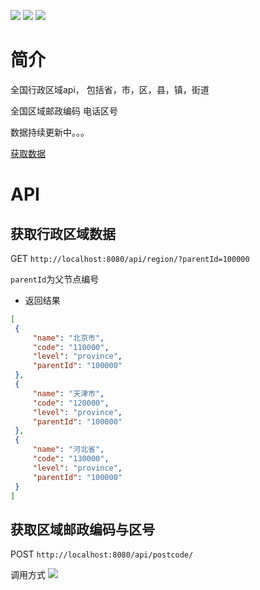 
 
[![](https://img.shields.io/badge/spring--boot-2.4.0-brightgreen)](https://spring.io/projects/spring-boot)
[![](https://img.shields.io/badge/lombok-1.16.20-brightgreen)](https://projectlombok.org/setup/maven)
[![](https://img.shields.io/badge/mybatis--plus--boot--starter-3.4.1-brightgreen)](https://baomidou.com/)

# 简介
全国行政区域api， 包括省，市，区，县，镇，街道

全国区域邮政编码 电话区号

数据持续更新中。。。

[获取数据](https://github.com/lizeze/china_region)
# API
 ## 获取行政区域数据

 
   GET  `http://localhost:8080/api/region/?parentId=100000`
   
   `parentId`为父节点编号
   
   * 返回结果
   ```json
[
    {
        "name": "北京市",
        "code": "110000",
        "level": "province",
        "parentId": "100000"
    },
    {
        "name": "天津市",
        "code": "120000",
        "level": "province",
        "parentId": "100000"
    },
    {
        "name": "河北省",
        "code": "130000",
        "level": "province",
        "parentId": "100000"
    }
]
```

## 获取区域邮政编码与区号
POST `http://localhost:8080/api/postcode/`

调用方式
![](https://p9-juejin.byteimg.com/tos-cn-i-k3u1fbpfcp/5db4e6eec50e4abb9f1dfed32bd2da6f~tplv-k3u1fbpfcp-watermark.image)
 



